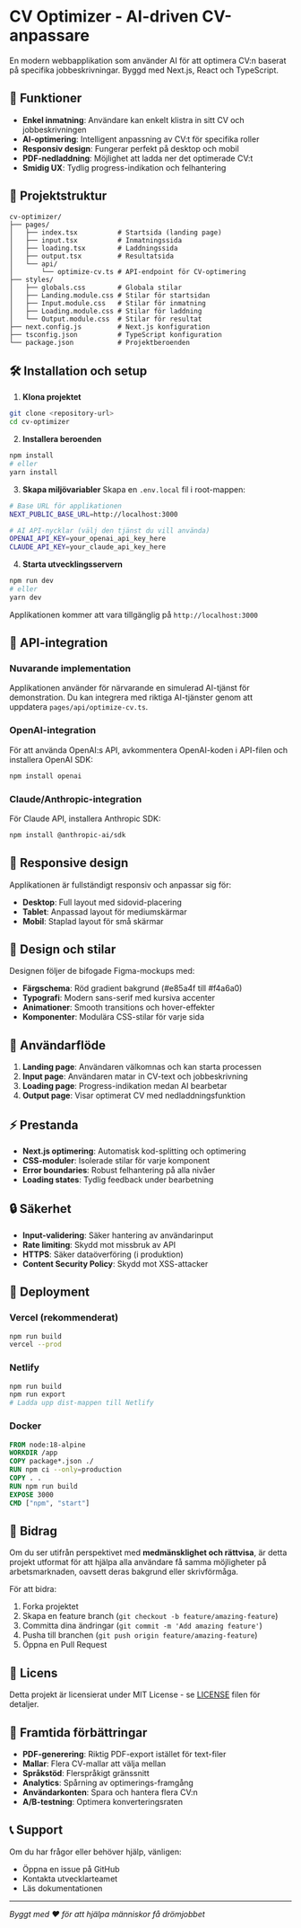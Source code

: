 # CV Optimizer - AI-driven CV-anpassare

En modern webbapplikation som använder AI för att optimera CV:n baserat på specifika jobbeskrivningar. Byggd med Next.js, React och TypeScript.

## 🚀 Funktioner

- **Enkel inmatning**: Användare kan enkelt klistra in sitt CV och jobbeskrivningen
- **AI-optimering**: Intelligent anpassning av CV:t för specifika roller
- **Responsiv design**: Fungerar perfekt på desktop och mobil
- **PDF-nedladdning**: Möjlighet att ladda ner det optimerade CV:t
- **Smidig UX**: Tydlig progress-indikation och felhantering

## 📁 Projektstruktur

```
cv-optimizer/
├── pages/
│   ├── index.tsx          # Startsida (landing page)
│   ├── input.tsx          # Inmatningssida
│   ├── loading.tsx        # Laddningssida
│   ├── output.tsx         # Resultatsida
│   └── api/
│       └── optimize-cv.ts # API-endpoint för CV-optimering
├── styles/
│   ├── globals.css        # Globala stilar
│   ├── Landing.module.css # Stilar för startsidan
│   ├── Input.module.css   # Stilar för inmatning
│   ├── Loading.module.css # Stilar för laddning
│   └── Output.module.css  # Stilar för resultat
├── next.config.js         # Next.js konfiguration
├── tsconfig.json          # TypeScript konfiguration
└── package.json           # Projektberoenden
```

## 🛠️ Installation och setup

1. **Klona projektet**
```bash
git clone <repository-url>
cd cv-optimizer
```

2. **Installera beroenden**
```bash
npm install
# eller
yarn install
```

3. **Skapa miljövariabler**
Skapa en `.env.local` fil i root-mappen:
```bash
# Base URL för applikationen
NEXT_PUBLIC_BASE_URL=http://localhost:3000

# AI API-nycklar (välj den tjänst du vill använda)
OPENAI_API_KEY=your_openai_api_key_here
CLAUDE_API_KEY=your_claude_api_key_here
```

4. **Starta utvecklingsservern**
```bash
npm run dev
# eller
yarn dev
```

Applikationen kommer att vara tillgänglig på `http://localhost:3000`

## 🔧 API-integration

### Nuvarande implementation
Applikationen använder för närvarande en simulerad AI-tjänst för demonstration. Du kan integrera med riktiga AI-tjänster genom att uppdatera `pages/api/optimize-cv.ts`.

### OpenAI-integration
För att använda OpenAI:s API, avkommentera OpenAI-koden i API-filen och installera OpenAI SDK:
```bash
npm install openai
```

### Claude/Anthropic-integration
För Claude API, installera Anthropic SDK:
```bash
npm install @anthropic-ai/sdk
```

## 📱 Responsive design

Applikationen är fullständigt responsiv och anpassar sig för:
- **Desktop**: Full layout med sidovid-placering
- **Tablet**: Anpassad layout för mediumskärmar  
- **Mobil**: Staplad layout för små skärmar

## 🎨 Design och stilar

Designen följer de bifogade Figma-mockups med:
- **Färgschema**: Röd gradient bakgrund (#e85a4f till #f4a6a0)
- **Typografi**: Modern sans-serif med kursiva accenter
- **Animationer**: Smooth transitions och hover-effekter
- **Komponenter**: Modulära CSS-stilar för varje sida

## 🔄 Användarflöde

1. **Landing page**: Användaren välkomnas och kan starta processen
2. **Input page**: Användaren matar in CV-text och jobbeskrivning
3. **Loading page**: Progress-indikation medan AI bearbetar
4. **Output page**: Visar optimerat CV med nedladdningsfunktion

## ⚡ Prestanda

- **Next.js optimering**: Automatisk kod-splitting och optimering
- **CSS-moduler**: Isolerade stilar för varje komponent
- **Error boundaries**: Robust felhantering på alla nivåer
- **Loading states**: Tydlig feedback under bearbetning

## 🔒 Säkerhet

- **Input-validering**: Säker hantering av användarinput
- **Rate limiting**: Skydd mot missbruk av API
- **HTTPS**: Säker dataöverföring (i produktion)
- **Content Security Policy**: Skydd mot XSS-attacker

## 🚀 Deployment

### Vercel (rekommenderat)
```bash
npm run build
vercel --prod
```

### Netlify
```bash
npm run build
npm run export
# Ladda upp dist-mappen till Netlify
```

### Docker
```dockerfile
FROM node:18-alpine
WORKDIR /app
COPY package*.json ./
RUN npm ci --only=production
COPY . .
RUN npm run build
EXPOSE 3000
CMD ["npm", "start"]
```

## 🤝 Bidrag

Om du ser utifrån perspektivet med **medmänsklighet och rättvisa**, är detta projekt utformat för att hjälpa alla användare få samma möjligheter på arbetsmarknaden, oavsett deras bakgrund eller skrivförmåga.

För att bidra:
1. Forka projektet
2. Skapa en feature branch (`git checkout -b feature/amazing-feature`)
3. Committa dina ändringar (`git commit -m 'Add amazing feature'`)
4. Pusha till branchen (`git push origin feature/amazing-feature`)
5. Öppna en Pull Request

## 📝 Licens

Detta projekt är licensierat under MIT License - se [LICENSE](LICENSE) filen för detaljer.

## 🎯 Framtida förbättringar

- **PDF-generering**: Riktig PDF-export istället för text-filer
- **Mallar**: Flera CV-mallar att välja mellan
- **Språkstöd**: Flerspråkigt gränssnitt
- **Analytics**: Spårning av optimerings-framgång
- **Användarkonten**: Spara och hantera flera CV:n
- **A/B-testning**: Optimera konverteringsraten

## 📞 Support

Om du har frågor eller behöver hjälp, vänligen:
- Öppna en issue på GitHub
- Kontakta utvecklarteamet
- Läs dokumentationen

---

*Byggt med ❤️ för att hjälpa människor få drömjobbet*